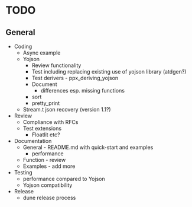 # TODO
## General
* Coding
  * Async example
  * Yojson
    * Review functionality
    * Test including replacing existing use of yojson library (atdgen?)
    * Test derivers - ppx_deriving_yojson
    * Document
      * differences esp. missing functions
    * sort
    * pretty_print
  * Stream.t json recovery (version 1.1?)
* Review
  * Compliance with RFCs
  * Test extensions
    * Floatlit etc?
* Documentation
  * General - README.md with quick-start and examples
    * performance
  * Function - review
  * Examples - add more
* Testing
  * performance compared to Yojson
  * Yojson compatibility
* Release
  * dune release process
